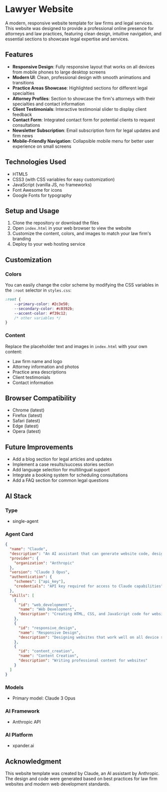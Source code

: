 # Lawyer Website

A modern, responsive website template for law firms and legal services. This website was designed to provide a professional online presence for attorneys and law practices, featuring clean design, intuitive navigation, and essential sections to showcase legal expertise and services.

## Features

- **Responsive Design**: Fully responsive layout that works on all devices from mobile phones to large desktop screens
- **Modern UI**: Clean, professional design with smooth animations and transitions
- **Practice Areas Showcase**: Highlighted sections for different legal specialties
- **Attorney Profiles**: Section to showcase the firm's attorneys with their specialties and contact information
- **Client Testimonials**: Interactive testimonial slider to display client feedback
- **Contact Form**: Integrated contact form for potential clients to request consultations
- **Newsletter Subscription**: Email subscription form for legal updates and firm news
- **Mobile-Friendly Navigation**: Collapsible mobile menu for better user experience on small screens

## Technologies Used

- HTML5
- CSS3 (with CSS variables for easy customization)
- JavaScript (vanilla JS, no frameworks)
- Font Awesome for icons
- Google Fonts for typography

## Setup and Usage

1. Clone the repository or download the files
2. Open `index.html` in your web browser to view the website
3. Customize the content, colors, and images to match your law firm's branding
4. Deploy to your web hosting service

## Customization

### Colors
You can easily change the color scheme by modifying the CSS variables in the `:root` selector in `styles.css`:

```css
:root {
    --primary-color: #2c3e50;
    --secondary-color: #c0392b;
    --accent-color: #f39c12;
    /* other variables */
}
```

### Content
Replace the placeholder text and images in `index.html` with your own content:
- Law firm name and logo
- Attorney information and photos
- Practice area descriptions
- Client testimonials
- Contact information

## Browser Compatibility

- Chrome (latest)
- Firefox (latest)
- Safari (latest)
- Edge (latest)
- Opera (latest)

## Future Improvements

- Add a blog section for legal articles and updates
- Implement a case results/success stories section
- Add language selection for multilingual support
- Integrate a booking system for scheduling consultations
- Add a FAQ section for common legal questions

## AI Stack

### Type
- single-agent

### Agent Card
```json
{
  "name": "Claude",
  "description": "An AI assistant that can generate website code, design responsive layouts, and create professional web content",
  "provider": {
    "organization": "Anthropic"
  },
  "version": "Claude 3 Opus",
  "authentication": {
    "schemes": ["api_key"],
    "credentials": "API key required for access to Claude capabilities"
  },
  "skills": [
    {
      "id": "web_development",
      "name": "Web Development",
      "description": "Creating HTML, CSS, and JavaScript code for websites"
    },
    {
      "id": "responsive_design",
      "name": "Responsive Design",
      "description": "Designing websites that work well on all device sizes"
    },
    {
      "id": "content_creation",
      "name": "Content Creation",
      "description": "Writing professional content for websites"
    }
  ]
}
```

### Models
- Primary model: Claude 3 Opus

### AI Framework
- Anthropic API

### AI Platform
- xpander.ai

## Acknowledgment

This website template was created by Claude, an AI assistant by Anthropic. The design and code were generated based on best practices for law firm websites and modern web development standards.
